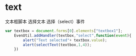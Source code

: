 # text
文本框脚本
选择文本
选择（select）事件
```javascript
var textbox = document.forms[0].elements["textbox1"];
    EvenUtil.addHandler(textbox,"select",function(event){
        alert("Text selected"+ textbox.value);
        alert(selectText(textbox,1,4));
    })
